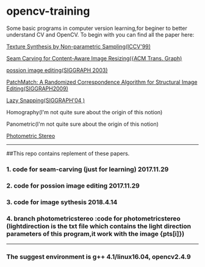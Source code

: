 
# opencv-training
Some basic programs in computer version learning,for beginer to better understand CV and OpenCV.
To begin with you can find all the paper here:  

 [Texture Synthesis by Non-parametric Sampling(ICCV'99)](https://people.eecs.berkeley.edu/~efros/research/EfrosLeung.html)  
 
 [Seam Carving for Content-Aware Image Resizing({ACM Trans. Graph)](http://www.faculty.idc.ac.il/arik/SCWeb/imret/index.html)  
 
 [possion image editing(SIGGRAPH 2003)](https://dl.acm.org/citation.cfm?id=882269)  
 
[PatchMatch: A Randomized Correspondence Algorithm for Structural Image Editing(SIGGRAPH2009)](https://gfx.cs.princeton.edu/pubs/Barnes_2009_PAR/)  

 [Lazy Snapping(SIGGRAPH'04 )](http://home.cse.ust.hk/~cktang/sample_pub/lazy_snapping.pdf)  
 
 Homography(I'm not quite sure about the origin of this notion)  
 
 Panometric(I'm not quite sure about the origin of this notion)  
 
 [Photometric Stereo](http://pages.cs.wisc.edu/~lizhang/courses/cs766-2008f/syllabus/10-09-shading/shading.pdf)
 
 
***
##This repo contains replement of these papers.
### 1. code for seam-carving (just for learning) 2017.11.29


### 2. code for possion image editing  2017.11.29


### 3. code for image sythesis 2018.4.14


### 4. branch photometricstereo :code for photometricstereo (lightdirection is the txt file which contains the light direction parameters of this program,it work with the image {pts[i]})  
***
### The suggest environment is g++ 4.1/linux16.04, opencv2.4.9
